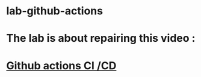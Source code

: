 # lab-github-actions
# The lab is about repairing this video  :
# [Github actions CI /CD](https://youtu.be/mFFXuXjVgkU?feature=shared)